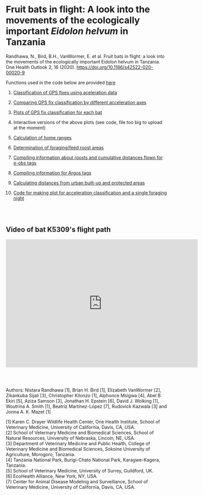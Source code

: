 # Fruit bats in flight: A look into the movements of the ecologically important _Eidolon helvum_ in Tanzania

Randhawa, N., Bird, B.H., VanWormer, E. et al. Fruit bats in flight: a look into the movements of the ecologically important Eidolon helvum in Tanzania. One Health Outlook 2, 16 (2020). https://doi.org/10.1186/s42522-020-00020-9

Functions used in the code below are provided [here](https://nistara.github.io/Tanzania-fruit-bat-study/R/00_fxns.html)

1. [Classification of GPS fixes using aceleration data](https://nistara.github.io/Tanzania-fruit-bat-study/R/01_eobs-classify-acc-gps.html) 

2. [Comparing GPS fix classification by different acceleration axes](https://nistara.github.io/Tanzania-fruit-bat-study/R/02_eobs-acc-compare.html) 

3. [Plots of GPS fix classification for each bat](https://nistara.github.io/Tanzania-fruit-bat-study/R/03_eobs-plot-acc.html)

4. Interactive versions of the above plots (see code, file too big to upload at the moment)

5. [Calculation of home ranges](https://nistara.github.io/Tanzania-fruit-bat-study/R/04_eobs-home-range.html)

6. [Determination of foraging/feed roost areas](https://nistara.github.io/Tanzania-fruit-bat-study/R/05_eobs-forage.html)

7. [Compiling information about roosts and cumulative distances flown for e-obs tags](https://nistara.github.io/Tanzania-fruit-bat-study/R/06_eobs-gps-info.html)

8. [Compiling information for Argos tags](https://nistara.github.io/Tanzania-fruit-bat-study/R/07_lotek-gps.html)

9. [Calculating distances from urban built-up and protected areas](https://nistara.github.io/Tanzania-fruit-bat-study/R/08_guf-wdpa.html)

10. [Code for making plot for acceleration classification and a single foraging night](https://nistara.github.io/Tanzania-fruit-bat-study/R/09_acc-gps-forage_plots.html)


<br><br>

## Video of bat K5309's flight path
<iframe width="600" height="400" src="https://www.youtube.com/embed/6z_K9qc_2hY" frameborder="0" allow="accelerometer; autoplay; encrypted-media; gyroscope; picture-in-picture" allowfullscreen></iframe>

<br><br>

Authors: Nistara Randhawa [1], Brian H. Bird [1], Elizabeth VanWormer [2], Zikankuba Sijali [3], Christopher Kilonzo [1], Alphonce Msigwa [4], Abel B. Ekiri [5], Aziza Samson [3], Jonathan H. Epstein [6], David J. Wolking [1], Woutrina A. Smith [1], Beatriz Martínez-López [7], Rudovick Kazwala [3] and Jonna A. K. Mazet [1]

[1] Karen C. Drayer Wildlife Health Center, One Health Institute, School of Veterinary Medicine, University of California, Davis, CA, USA.   
[2] School of Veterinary Medicine and Biomedical Sciences, School of Natural Resources, University of Nebraska, Lincoln, NE, USA.    
[3] Department of Veterinary Medicine and Public Health, College of Veterinary Medicine and Biomedical Sciences, Sokoine University of Agriculture, Morogoro, Tanzania.   
[4] Tanzania National Park, Burigi-Chato National Park, Karagwe-Kagera, Tanzania.    
[5] School of Veterinary Medicine, University of Surrey, Guildford, UK.    
[6] EcoHealth Alliance, New York, NY, USA.    
[7] Center for Animal Disease Modeling and Surveillance, School of Veterinary Medicine, University of California, Davis, CA, USA. 
